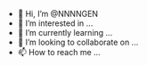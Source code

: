 - 👋 Hi, I’m @NNNNGEN
- 👀 I’m interested in ...
- 🌱 I’m currently learning ...
- 💞️ I’m looking to collaborate on ...
- 📫 How to reach me ...

<!---
NNNNGEN/NNNNGEN is a ✨ special ✨ repository because its `README.md` (this file) appears on your GitHub profile.
You can click the Preview link to take a look at your changes.
--->
